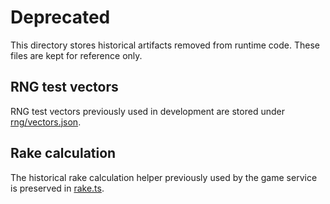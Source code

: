 # Deprecated

This directory stores historical artifacts removed from runtime code. These files are kept for reference only.

## RNG test vectors

RNG test vectors previously used in development are stored under [rng/vectors.json](rng/vectors.json).

## Rake calculation

The historical rake calculation helper previously used by the game service is preserved in [rake.ts](rake.ts).
